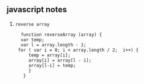## javascript notes
1. ```reverse array ```

         function reverseArray (array) {  
   	     var temp;	 
   	     var l = array.length - 1;
   	    for ( var i = 0; i < array.length / 2;  i++) {
   		    temp = array[i];
   		    array[i] = array[l - i];
   		    array[l-i] = temp;
            }
          }
   		 